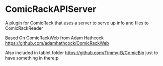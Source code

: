 ComicRackAPIServer
============

A plugin for ComicRack that uses a server to serve up info and files to ComicRackReader



Based On ComicRackWeb from Adam Hathcock
https://github.com/adamhathcock/ComicRackWeb

Also included in tablet folder https://github.com/Timmy-B/ComicBin just to have something in there:p
